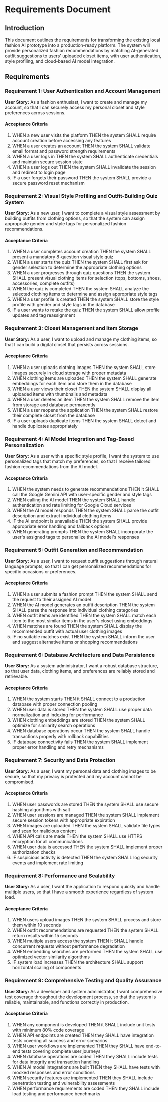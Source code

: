 # Requirements Document

## Introduction

This document outlines the requirements for transforming the existing local fashion AI prototype into a production-ready platform. The system will provide personalized fashion recommendations by matching AI-generated outfit suggestions to users' uploaded closet items, with user authentication, style profiling, and cloud-based AI model integration.

## Requirements

### Requirement 1: User Authentication and Account Management

**User Story:** As a fashion enthusiast, I want to create and manage my account, so that I can securely access my personal closet and style preferences across sessions.

#### Acceptance Criteria

1. WHEN a new user visits the platform THEN the system SHALL require account creation before accessing any features
2. WHEN a user creates an account THEN the system SHALL validate email format and password strength requirements
3. WHEN a user logs in THEN the system SHALL authenticate credentials and maintain secure session state
4. WHEN a user logs out THEN the system SHALL invalidate the session and redirect to login page
5. IF a user forgets their password THEN the system SHALL provide a secure password reset mechanism

### Requirement 2: Visual Style Profiling and Outfit-Building Quiz System

**User Story:** As a new user, I want to complete a visual style assessment by building outfits from clothing options, so that the system can assign appropriate gender and style tags for personalized fashion recommendations.

#### Acceptance Criteria

1. WHEN a user completes account creation THEN the system SHALL present a mandatory 8-question visual style quiz
2. WHEN a user starts the quiz THEN the system SHALL first ask for gender selection to determine the appropriate clothing options
3. WHEN a user progresses through quiz questions THEN the system SHALL present visual clothing items for selection (tops, bottoms, shoes, accessories, complete outfits)
4. WHEN the quiz is completed THEN the system SHALL analyze the selected clothing items to determine and assign appropriate style tags
5. WHEN a user profile is created THEN the system SHALL store the style profile with gender and style tags in the database
6. IF a user wants to retake the quiz THEN the system SHALL allow profile updates and tag reassignment

### Requirement 3: Closet Management and Item Storage

**User Story:** As a user, I want to upload and manage my clothing items, so that I can build a digital closet that persists across sessions.

#### Acceptance Criteria

1. WHEN a user uploads clothing images THEN the system SHALL store images securely in cloud storage with proper metadata
2. WHEN clothing items are uploaded THEN the system SHALL generate embeddings for each item and store them in the database
3. WHEN a user views their closet THEN the system SHALL display all uploaded items with thumbnails and metadata
4. WHEN a user deletes an item THEN the system SHALL remove the item from storage and database permanently
5. WHEN a user reopens the application THEN the system SHALL restore their complete closet from the database
6. IF a user uploads duplicate items THEN the system SHALL detect and handle duplicates appropriately

### Requirement 4: AI Model Integration and Tag-Based Personalization

**User Story:** As a user with a specific style profile, I want the system to use personalized tags that match my preferences, so that I receive tailored fashion recommendations from the AI model.

#### Acceptance Criteria

1. WHEN the system needs to generate recommendations THEN it SHALL call the Google Gemini API with user-specific gender and style tags
2. WHEN calling the AI model THEN the system SHALL handle authentication and rate limiting for Google Cloud services
3. WHEN the AI model responds THEN the system SHALL parse the outfit description and extract individual clothing items
4. IF the AI endpoint is unavailable THEN the system SHALL provide appropriate error handling and fallback options
5. WHEN generating prompts THEN the system SHALL incorporate the user's assigned tags to personalize the AI model's responses

### Requirement 5: Outfit Generation and Recommendation

**User Story:** As a user, I want to request outfit suggestions through natural language prompts, so that I can get personalized recommendations for specific occasions or preferences.

#### Acceptance Criteria

1. WHEN a user submits a fashion prompt THEN the system SHALL send the request to their assigned AI model
2. WHEN the AI model generates an outfit description THEN the system SHALL parse the response into individual clothing categories
3. WHEN outfit items are identified THEN the system SHALL match each item to the most similar items in the user's closet using embeddings
4. WHEN matches are found THEN the system SHALL display the recommended outfit with actual user clothing images
5. IF no suitable matches exist THEN the system SHALL inform the user and suggest alternative items or shopping recommendations

### Requirement 6: Database Architecture and Data Persistence

**User Story:** As a system administrator, I want a robust database structure, so that user data, clothing items, and preferences are reliably stored and retrievable.

#### Acceptance Criteria

1. WHEN the system starts THEN it SHALL connect to a production database with proper connection pooling
2. WHEN user data is stored THEN the system SHALL use proper data normalization and indexing for performance
3. WHEN clothing embeddings are stored THEN the system SHALL optimize for similarity search operations
4. WHEN database operations occur THEN the system SHALL handle transactions properly with rollback capabilities
5. IF database connectivity fails THEN the system SHALL implement proper error handling and retry mechanisms

### Requirement 7: Security and Data Protection

**User Story:** As a user, I want my personal data and clothing images to be secure, so that my privacy is protected and my account cannot be compromised.

#### Acceptance Criteria

1. WHEN user passwords are stored THEN the system SHALL use secure hashing algorithms with salt
2. WHEN user sessions are managed THEN the system SHALL implement secure session tokens with appropriate expiration
3. WHEN images are uploaded THEN the system SHALL validate file types and scan for malicious content
4. WHEN API calls are made THEN the system SHALL use HTTPS encryption for all communications
5. WHEN user data is accessed THEN the system SHALL implement proper authorization checks
6. IF suspicious activity is detected THEN the system SHALL log security events and implement rate limiting

### Requirement 8: Performance and Scalability

**User Story:** As a user, I want the application to respond quickly and handle multiple users, so that I have a smooth experience regardless of system load.

#### Acceptance Criteria

1. WHEN users upload images THEN the system SHALL process and store them within 10 seconds
2. WHEN outfit recommendations are requested THEN the system SHALL return results within 15 seconds
3. WHEN multiple users access the system THEN it SHALL handle concurrent requests without performance degradation
4. WHEN embedding searches are performed THEN the system SHALL use optimized vector similarity algorithms
5. IF system load increases THEN the architecture SHALL support horizontal scaling of components

### Requirement 9: Comprehensive Testing and Quality Assurance

**User Story:** As a developer and system administrator, I want comprehensive test coverage throughout the development process, so that the system is reliable, maintainable, and functions correctly in production.

#### Acceptance Criteria

1. WHEN any component is developed THEN it SHALL include unit tests with minimum 80% code coverage
2. WHEN API endpoints are created THEN they SHALL have integration tests covering all success and error scenarios
3. WHEN user workflows are implemented THEN they SHALL have end-to-end tests covering complete user journeys
4. WHEN database operations are coded THEN they SHALL include tests for data integrity and transaction handling
5. WHEN AI model integrations are built THEN they SHALL have tests with mocked responses and error conditions
6. WHEN security features are implemented THEN they SHALL include penetration testing and vulnerability assessments
7. WHEN performance requirements are coded THEN they SHALL include load testing and performance benchmarks